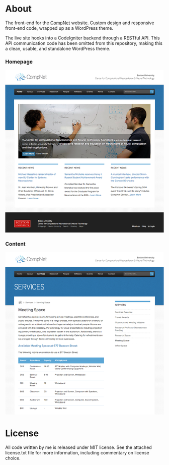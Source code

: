 About
================================================================================

The front-end for the [CompNet](http://compnet.bu.edu) website. Custom design and
responsive front-end code, wrapped up as a WordPress theme.

The live site hooks into a CodeIgniter backend through a RESTful API. This
API communication code has been omitted from this repository, making this
a clean, usable, and standalone WordPress theme.

### Homepage ###

![Front-end Homepage Design](design/homepage.png)

### Content ###

![Front-end Subpage Design](design/content.png)


License
================================================================================

All code written by me is released under MIT license. See the attached
license.txt file for more information, including commentary on license choice.
